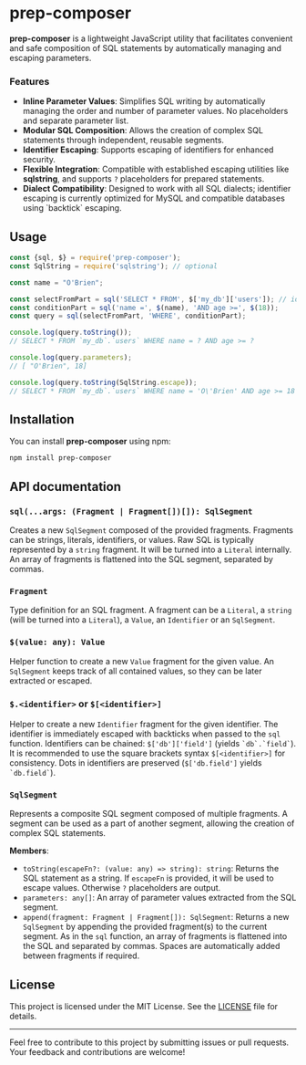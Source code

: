 # prep-composer

**prep-composer** is a lightweight JavaScript utility that facilitates convenient and safe composition of SQL
statements by automatically managing and escaping parameters.

### Features

- **Inline Parameter Values**: Simplifies SQL writing by automatically managing the order and number of parameter
  values. No placeholders and separate parameter list.
- **Modular SQL Composition**: Allows the creation of complex SQL statements through independent, reusable segments.
- **Identifier Escaping**: Supports escaping of identifiers for enhanced security.
- **Flexible Integration**: Compatible with established escaping utilities like **sqlstring**, and supports `?`
  placeholders for prepared statements.
- **Dialect Compatibility**: Designed to work with all SQL dialects; identifier escaping is currently optimized for
  MySQL and compatible databases using \`backtick\` escaping.

## Usage

```javascript
const {sql, $} = require('prep-composer');
const SqlString = require('sqlstring'); // optional

const name = "O'Brien";

const selectFromPart = sql('SELECT * FROM', $['my_db']['users']); // identifier escaping is optional
const conditionPart = sql('name =', $(name), 'AND age >=', $(18));
const query = sql(selectFromPart, 'WHERE', conditionPart);

console.log(query.toString());
// SELECT * FROM `my_db`.`users` WHERE name = ? AND age >= ?

console.log(query.parameters);
// [ "O'Brien", 18]

console.log(query.toString(SqlString.escape));
// SELECT * FROM `my_db`.`users` WHERE name = 'O\'Brien' AND age >= 18
```

## Installation

You can install **prep-composer** using npm:

```bash
npm install prep-composer
```

## API documentation

### `sql(...args: (Fragment | Fragment[])[]): SqlSegment`

Creates a new `SqlSegment` composed of the provided fragments. Fragments can be strings, literals,
identifiers, or values. Raw SQL is typically represented by a `string` fragment. It will be turned into a `Literal`
internally. An array of fragments is flattened into the SQL segment, separated by commas. 

### `Fragment`

Type definition for an SQL fragment. A fragment can be a `Literal`, a `string` (will be turned into a `Literal`),
a `Value`, an `Identifier` or an `SqlSegment`.

### `$(value: any): Value`

Helper function to create a new `Value` fragment for the given value. An `SqlSegment` keeps track of all contained
values, so they can be later extracted or escaped.

### `$.<identifier>` or `$[<identifier>]`

Helper to create a new `Identifier` fragment for the given identifier. The identifier is immediately escaped
with backticks when passed to the `sql` function. Identifiers can be chained: `$['db']['field']` 
(yields `` `db`.`field` ``). It is recommended to use the square
brackets syntax `$[<identifier>]` for consistency. Dots in identifiers are preserved (`$['db.field']` 
yields `` `db.field` ``).

### `SqlSegment`

Represents a composite SQL segment composed of multiple fragments. A segment can be used as a part of another
segment, allowing the creation of complex SQL statements.

**Members**:
  - `toString(escapeFn?: (value: any) => string): string`: Returns the SQL statement as a string. 
    If `escapeFn` is provided, it will be used to escape values. Otherwise `?` placeholders are output.
  - `parameters: any[]`: An array of parameter values extracted from the SQL segment.
  - `append(fragment: Fragment | Fragment[]): SqlSegment`: Returns a new `SqlSegment` by appending the provided
    fragment(s) to the current segment. As in the `sql` function, an array of fragments is flattened into the SQL and
    separated by commas. Spaces are automatically added between fragments if required.

## License

This project is licensed under the MIT License. See the [LICENSE](LICENSE) file for details.

---

Feel free to contribute to this project by submitting issues or pull requests. Your feedback and contributions
are welcome!
